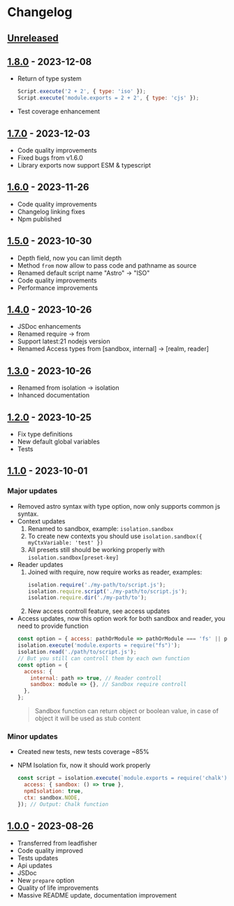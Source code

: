 # Changelog

## [Unreleased][unreleased]

## [1.8.0][] - 2023-12-08

- Return of type system
  ```js
  Script.execute('2 + 2', { type: 'iso' });
  Script.execute('module.exports = 2 + 2', { type: 'cjs' });
  ```
- Test coverage enhancement

## [1.7.0][] - 2023-12-03

- Code quality improvements
- Fixed bugs from v1.6.0
- Library exports now support ESM & typescript

## [1.6.0][] - 2023-11-26

- Code quality improvements
- Changelog linking fixes
- Npm published

## [1.5.0][] - 2023-10-30

- Depth field, now you can limit depth
- Method <code>from</code> now allow to pass code and pathname as source
- Renamed default script name "Astro" -> "ISO"
- Code quality improvements
- Performance improvements

## [1.4.0][] - 2023-10-26

- JSDoc enhancements
- Renamed require -> from
- Support latest:21 nodejs version
- Renamed Access types from [sandbox, internal] -> [realm, reader]

## [1.3.0][] - 2023-10-26

- Renamed from isolation -> isolation
- Inhanced documentation

## [1.2.0][] - 2023-10-25

- Fix type definitions
- New default global variables
- Tests

## [1.1.0][] - 2023-10-01

### Major updates

- Removed astro syntax with type option, now only supports common js syntax.
- Context updates
  1. Renamed to sandbox, example: <code>isolation.sandbox</code>
  2. To create new contexts you should use <code>isolation.sandbox({ myCtxVariable: 'test' })</code>
  3. All presets still should be working properly with <code>isolation.sandbox[preset-key]</code>
- Reader updates
  1. Joined with require, now require works as reader, examples:
     ```js
     isolation.require('./my-path/to/script.js');
     isolation.require.script('./my-path/to/script.js');
     isolation.require.dir('./my-path/to');
     ```
  2. New access controll feature, see access updates
- Access updates, now this option work for both sandbox and reader, you need to provide function
  ```js
  const option = { access: pathOrModule => pathOrModule === 'fs' || pathOrModule.endsWith('.js') };
  isolation.execute('module.exports = require("fs")');
  isolation.read('./path/to/script.js');
  // But you still can controll them by each own function
  const option = {
    access: {
      internal: path => true, // Reader controll
      sandbox: module => {}, // Sandbox require controll
    },
  };
  ```
  > Sandbox function can return object or boolean value, in case of object it will be used as stub
  > content

### Minor updates

- Created new tests, new tests coverage ~85%
- NPM Isolation fix, now it should work properly

  ```js
  const script = isolation.execute(`module.exports = require('chalk')`, {
    access: { sandbox: () => true },
    npmIsolation: true,
    ctx: sandbox.NODE,
  }); // Output: Chalk function
  ```

## [1.0.0][] - 2023-08-26

- Transferred from leadfisher
- Code quality improved
- Tests updates
- Api updates
- JSDoc
- New <code>prepare</code> option
- Quality of life improvements
- Massive README update, documentation improvement

[unreleased]: https://github.com/astrohelm/isolation/compare/v1.8.0...HEAD
[1.8.0]: https://github.com/astrohelm/isolation/compare/v1.7.0...v1.8.0
[1.7.0]: https://github.com/astrohelm/isolation/compare/v1.6.0...v1.7.0
[1.6.0]: https://github.com/astrohelm/isolation/compare/v1.5.0...v1.6.0
[1.5.0]: https://github.com/astrohelm/isolation/compare/v1.4.0...v1.5.0
[1.4.0]: https://github.com/astrohelm/isolation/compare/v1.3.0...v1.4.0
[1.3.0]: https://github.com/astrohelm/isolation/compare/v1.2.0...v1.3.0
[1.2.0]: https://github.com/astrohelm/isolation/compare/v1.1.0...v1.2.0
[1.1.0]: https://github.com/astrohelm/isolation/compare/v1.0.0...v1.1.0
[1.0.0]: https://github.com/astrohelm/isolation/releases/tag/v1.0.0
